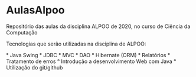 # AulasAlpoo
Repositório das aulas da disciplina ALPOO de 2020, no curso de Ciência da Computação

Tecnologias que serão utilizadas na disciplina de ALPOO:

° Java Swing
° JDBC
° MVC
° DAO
° Hibernate (ORM)
° Relatórios
° Tratamento de erros
° Introdução a desenvolvimento Web com Java
° Utilização do git/github
